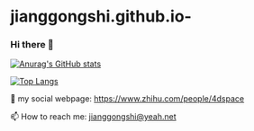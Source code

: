 # jianggongshi.github.io-

### Hi there 👋

[![Anurag's GitHub stats](https://github-readme-stats.vercel.app/api?username=conbanwa&count_private=true)](https://github.com/anuraghazra/github-readme-stats)

[![Top Langs](https://github-readme-stats.vercel.app/api/top-langs/?username=conbanwa&exclude_repo=github-readme-stats,anuraghazra.github.io)](https://github.com/anuraghazra/github-readme-stats)


 💬 my social webpage:  https://www.zhihu.com/people/4dspace

 📫 How to reach me: jianggongshi@yeah.net
